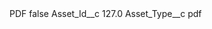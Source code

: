 <?xml version="1.0" encoding="UTF-8"?>
<CustomMetadata xmlns="http://soap.sforce.com/2006/04/metadata" xmlns:xsi="http://www.w3.org/2001/XMLSchema-instance" xmlns:xsd="http://www.w3.org/2001/XMLSchema">
    <label>PDF</label>
    <protected>false</protected>
    <values>
        <field>Asset_Id__c</field>
        <value xsi:type="xsd:double">127.0</value>
    </values>
    <values>
        <field>Asset_Type__c</field>
        <value xsi:type="xsd:string">pdf</value>
    </values>
</CustomMetadata>
